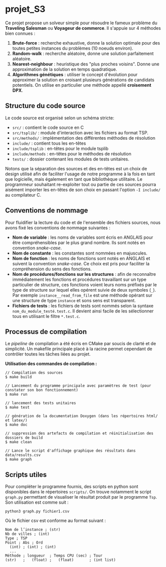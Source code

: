 # projet_S3

Ce projet propose un solveur simple pour résoudre le fameux problème du **Traveling Salesman** ou **Voyageur de commerce**. Il s'appuie sur 4 méthodes bien connues :

1. **Brute-force** : recherche exhaustive, donne la solution optimale pour des toutes petites instances du problèmes (10 noeuds environ).
2. **Random-walk** : recherche aléatoire, donne une solution parfaitement aléatoire.
3. **Nearest-neighbour** : heuristique des "plus proches voisins". Donne une approximation de la solution en temps quadratique.
4. **Algorithmes génétiques** : utiliser le concept d'évolution pour approximer la solution en croisant plusieurs générations de candidats potentiels. On utilise en particulier une méthode appellé **croisement DPX**.

## Structure du code source

Le code source est organisé selon un schéma stricte:
+ `src/` : contient le code source en C
+ `src/tsplib/` : module d'interaction avec les fichiers au format TSP.
+ `src/methods/` : implémentation des différentes méthodes de résolution
+ `include/` : contient tous les en-têtes
+ `include/tsplib` : en-têtes pour le module tsplib
+ `include/methods` : en-têtes pour le méthodes de résolution
+ `tests/` : dossier contenant les modules de tests unitaires.

Notons que la séparation des sources et des en-têtes est un choix de design utilisé afin de faciliter l'usage de notre programme à la fois en tant que logicielle, mais également en tant que bibliothèque utilitaire. Le programmeur souhaitant re-exploiter tout ou partie de ces sources pourra aisément importer les en-têtes de son choix en passant l'option `-I include/` au compilateur C.

## Conventions de nommage

Pour fluidifier la lecture du code et de l'ensemble des fichiers sources, nous avons fixé les conventions de nommage suivantes :

+ **Nom de variable** : les noms de variables sont écris en ANGLAIS pour être compréhensibles par le plus grand nombre. Ils sont notés en convention *snake-case*.
+ **Nom de constante** : les constantes sont nommées en majuscules.
+ **Nom de fonction** : les noms de fonctions sont notés en ANGLAIS et suivent la convention *snake-case*. Ce choix est pris pour faciliter la compréhension du sens des fonctions. 
+ **Nom de procédures/fonctions sur les structures** : afin de reconnaître immédiatement les fonctions et procédures travaillant sur un type particulier de structure, ces fonctions voient leurs noms préfixés par le type de structure sur lequel elles opérent suivie de deux symboles (`_`). Par exemple `instance__read_from_file` est une méthode opérant sur une structure de type `instance` et sons sens est transparent.
+ **Fichiers de tests** : les fichiers de tests sont nommés selon la syntaxe `nom_du_module_testé.test.c`. Il devient ainsi facile de les sélectionner tous en utilisant le filtre `*.test.c`.

## Processus de compilation

Le *pipeline* de compilation a été écris en CMake par soucis de clarté et de simplicité. Un makefile principale placé à la racine permet cependant de contrôler toutes les tâches liées au projet.

**Utilisation des commandes de compilation :**

```
// Compilation des sources
$ make build

// Lancement du programme principale avec paramètres de test (pour constater son bon fonctionnement)
$ make run

// lancement des tests unitaires
$ make test

// génération de la documentation Doxygen (dans les répertoires html/ et latex/)
$ make doc

// suppression des artefacts de compilation et réinitialisation des dossiers de build
$ make clean

// Lance le script d'affichage graphique des résultats dans data/results.csv
$ make graph
```

## Scripts utiles

Pour compléter le programme fournis, des scripts en python sont disponibles dans le répertoires `scripts/`. On trouve notamment le script `graph.py` permettant de visualiser le résultat produit par le programme `Tsp`. Son utilisation est comme suit :

```
python3 graph.py fichier1.csv
```

Où le fichier csv est conforme au format suivant :

```csv
Nom de l’instance ; (str)
Nb de villes ; (int)
Type ; TSP
Point ; Abs ; Ord
  (int) ; (int) ; (int)
  ...
Méthode ; longueur  ; Temps CPU (sec) ; Tour
(str)   ;   (float) ;   (float)       ; (int list)
```